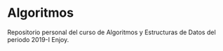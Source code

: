 # Algoritmos

Repositorio personal del curso de Algoritmos y Estructuras de Datos del periodo 2019-I
Enjoy.
